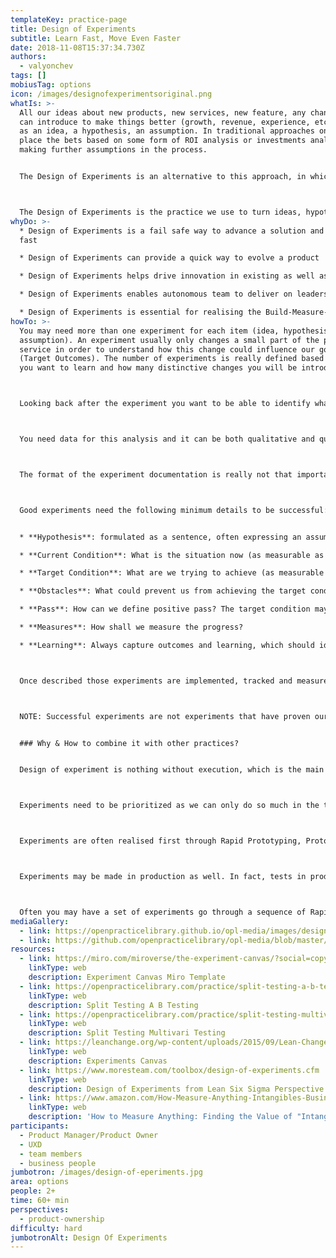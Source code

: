 ```yaml
---
templateKey: practice-page
title: Design of Experiments
subtitle: Learn Fast, Move Even Faster
date: 2018-11-08T15:37:34.730Z
authors:
  - valyonchev
tags: []
mobiusTag: options
icon: /images/designofexperimentsoriginal.png
whatIs: >-
  All our ideas about new products, new services, new feature, any changes we
  can introduce to make things better (growth, revenue, experience, etc.) start
  as an idea, a hypothesis, an assumption. In traditional approaches one will
  place the bets based on some form of ROI analysis or investments analysis,
  making further assumptions in the process. 


  The Design of Experiments is an alternative to this approach, in which we are trying to validate as many of those important ideas/hypothesis/assumptions as early as possible. Some of those object of experiments we may want to keep “open” until we get the real world proof, which can be done through Split Testing for example.



  The Design of Experiments is the practice we use to turn ideas, hypothesis and/or assumptions into concrete well defined set of experiments which can be carried out in order to validate those ideas, hypothesis and assumptions, i.e. provide us with valuable learning.
whyDo: >-
  * Design of Experiments is a fail safe way to advance a solution and learn
  fast

  * Design of Experiments can provide a quick way to evolve a product

  * Design of Experiments helps drive innovation in existing as well as new products

  * Design of Experiments enables autonomous team to deliver on leadership intent by placing small bets

  * Design of Experiments is essential for realising the Build-Measure-Learn loop
howTo: >-
  You may need more than one experiment for each item (idea, hypothesis,
  assumption). An experiment usually only changes a small part of the product or
  service in order to understand how this change could influence our goals
  (Target Outcomes). The number of experiments is really defined based on what
  you want to learn and how many distinctive changes you will be introducing.



  Looking back after the experiment you want to be able to identify what worked and what did not. The analysis of the experiments is essentially used to drive the direction of the product/service you are building.  In other words the experiments are one of the mediums, which allow you to pivot.



  You need data for this analysis and it can be both qualitative and quantitive. As in any analysis the quality of the data is critical for the quality of the conclusions and this quality is driven by the design of the experiment. When you design the experiment, you need to envision the ways you can measure outcomes, ways to collect the data, i.e. measurements methods.



  The format of the experiment documentation is really not that important and there are multiple ideas about canvases you can find out there. It is the content that is important and how well you have designed the experiment, i.e. does it allow for many opportunities where the outcome is too ambiguous to judge.



  Good experiments need the following minimum details to be successful:


  * **Hypothesis**: formulated as a sentence, often expressing an assumption

  * **Current Condition**: What is the situation now (as measurable as possible)?

  * **Target Condition**: What are we trying to achieve (as measurable as possible)?

  * **Obstacles**: What could prevent us from achieving the target condition? What could cause interference or noise.

  * **Pass**: How can we define positive pass? The target condition may not always be achieved, then what do we consider a significant enough change to conclude the experiment is confirming the hypothesis, i.e. passing with positive outcome.

  * **Measures**: How shall we measure the progress?

  * **Learning**: Always capture outcomes and learning, which should ideally lead to more experiments of higher order



  Once described those experiments are implemented, tracked and measured in order to analyse the outcomes. In an ideal world an experiment will have a binary success/fail criteria, but most often we would need to analyse data using statistical methods to find out if there is a significant correlation between the change introduced with the experiment and the change in the target outcome.



  NOTE: Successful experiments are not experiments that have proven our assumption as correct. Successful experiments are those that provide valid and reliable data which shows a statistically significant conclusion.


  ### Why & How to combine it with other practices?


  Design of experiment is nothing without execution, which is the main reason for combining this practice with others.



  Experiments need to be prioritized as we can only do so much in the time we have. Combining this practice with the various prioritisation matrices as [Effort-Impact](https://openpracticelibrary.com/practice/impact-effort-prioritization-matrix/) or [How-Now-Wow](https://openpracticelibrary.com/practice/how-now-wow-prioritization-matrix/) helps a lot.



  Experiments are often realised first through Rapid Prototyping, Prototyping and are subject to User Research & Testing. This combination provides for fast learning even a single line of code is written.



  Experiments may be made in production as well. In fact, tests in production are the ultimate form of validation of ideas/hypothesis/assumptions as it is supported by real data or real customer actions. The Split Testing practice provides super valuable combination.



  Often you may have a set of experiments go through a sequence of Rapid Prototyping / Prototyping with User Research and then a subset of “successful” experiments would be carried forward to production to pass through Split Testing.
mediaGallery:
  - link: https://openpracticelibrary.github.io/opl-media/images/design-of-eperiments.jpg
  - link: https://github.com/openpracticelibrary/opl-media/blob/master/Experiment%20Canvas.png?raw=true
resources:
  - link: https://miro.com/miroverse/the-experiment-canvas/?social=copy-link
    linkType: web
    description: Experiment Canvas Miro Template
  - link: https://openpracticelibrary.com/practice/split-testing-a-b-testing/
    linkType: web
    description: Split Testing A B Testing
  - link: https://openpracticelibrary.com/practice/split-testing-multivari-testing/
    linkType: web
    description: Split Testing Multivari Testing
  - link: https://leanchange.org/wp-content/uploads/2015/09/Lean-Change-Management-Experiment-Tracker-1.0.pdf
    linkType: web
    description: Experiments Canvas
  - link: https://www.moresteam.com/toolbox/design-of-experiments.cfm
    linkType: web
    description: Design of Experiments from Lean Six Sigma Perspective
  - link: https://www.amazon.com/How-Measure-Anything-Intangibles-Business/dp/1452654204
    linkType: web
    description: 'How to Measure Anything: Finding the Value of "Intangibles" in Business'
participants:
  - Product Manager/Product Owner
  - UXD
  - team members
  - business people
jumbotron: /images/design-of-eperiments.jpg
area: options
people: 2+
time: 60+ min
perspectives:
  - product-ownership
difficulty: hard
jumbotronAlt: Design Of Experiments
---
```

